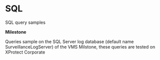 # SQL
SQL query samples

**Milestone**

Queries sample on the SQL Server log database (default name SurveillanceLogServer) of the VMS Milstone, these queries are tested on XProtect Corporate
